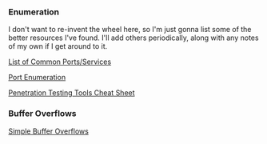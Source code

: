 ### Enumeration
I don't want to re-invent the wheel here, so I'm just gonna list some of the better resources I've found. I'll add others periodically, along with any notes of my own if I get around to it.

[List of Common Ports/Services](https://xapax.gitbooks.io/security/content/list_of_common_ports.html)

[Port Enumeration](http://www.0daysecurity.com/penetration-testing/enumeration.html)

[Penetration Testing Tools Cheat Sheet](https://highon.coffee/blog/penetration-testing-tools-cheat-sheet/)

### Buffer Overflows
[Simple Buffer Overflows](http://netsec.ws/?p=180)
